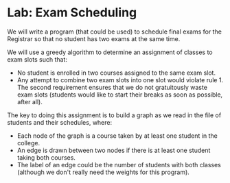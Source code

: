 # Lab: Exam Scheduling

We will write a program (that could be used) to schedule final exams for the Registrar so that no student has two exams at the same time.

We will use a greedy algorithm to determine an assignment of classes to exam slots such that:
  * No student is enrolled in two courses assigned to the same exam slot.
  * Any attempt to combine two exam slots into one slot would violate rule 1.
The second requirement ensures that we do not gratuitously waste exam slots (students would like to start their breaks as soon as possible, after all).

The key to doing this assignment is to build a graph as we read in the file of students and their schedules, where:

* Each node of the graph is a course taken by at least one student in the college.
* An edge is drawn between two nodes if there is at least one student taking both courses.
* The label of an edge could be the number of students with both classes (although we don't really need the weights for this program).
